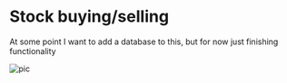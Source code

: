 # Stock buying/selling

At some point I want to add a database to this, but for now just finishing functionality

![pic](https://i.imgur.com/k9kUXHG.png)
